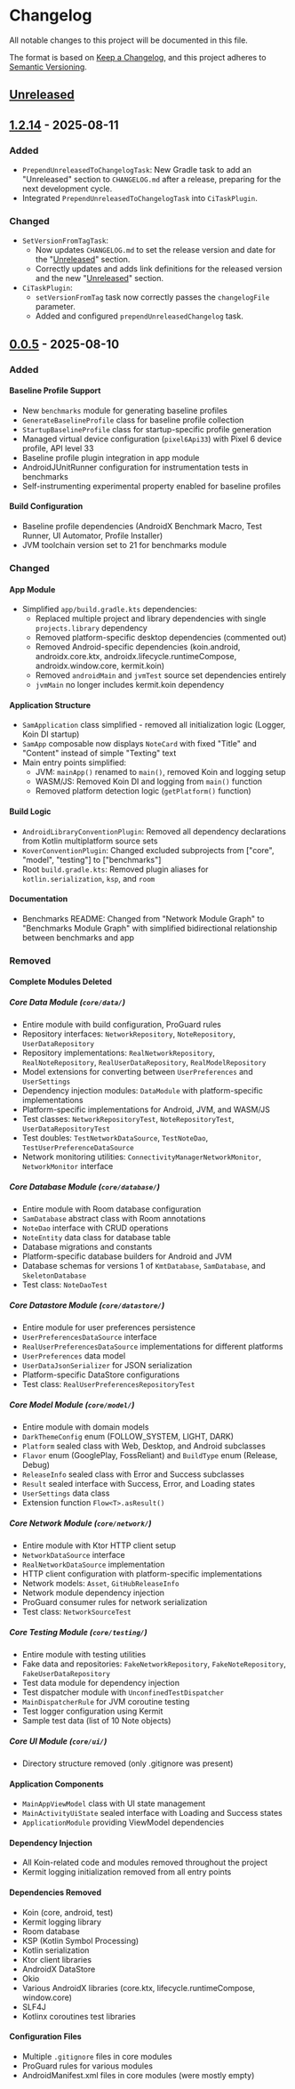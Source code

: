 # Changelog

All notable changes to this project will be documented in this file.

The format is based on [Keep a Changelog](https://keepachangelog.com/en/1.1.0/),
and this project adheres to [Semantic Versioning](https://semver.org/spec/v2.0.0.html).

## [Unreleased]
[Unreleased]: https://github.com/mshdabiola/kmtemplate/compare/1.2.14...HEAD

## [1.2.14] - 2025-08-11
[1.2.14]: https://github.com/mshdabiola/kmtemplate/1.2.14

### Added
- `PrependUnreleasedToChangelogTask`: New Gradle task to add an "Unreleased" section to `CHANGELOG.md` after a release, preparing for the next development cycle.
- Integrated `PrependUnreleasedToChangelogTask` into `CiTaskPlugin`.

### Changed
- `SetVersionFromTagTask`:
  - Now updates `CHANGELOG.md` to set the release version and date for the "[Unreleased]" section.
  - Correctly updates and adds link definitions for the released version and the new "[Unreleased]" section.
- `CiTaskPlugin`:
  - `setVersionFromTag` task now correctly passes the `changelogFile` parameter.
  - Added and configured `prependUnreleasedChangelog` task.

## [0.0.5] - 2025-08-10
[0.0.5]: https://github.com/mshdabiola/kltemplate/0.0.5

### Added

#### Baseline Profile Support
- New `benchmarks` module for generating baseline profiles
- `GenerateBaselineProfile` class for baseline profile collection
- `StartupBaselineProfile` class for startup-specific profile generation
- Managed virtual device configuration (`pixel6Api33`) with Pixel 6 device profile, API level 33
- Baseline profile plugin integration in app module
- AndroidJUnitRunner configuration for instrumentation tests in benchmarks
- Self-instrumenting experimental property enabled for baseline profiles

#### Build Configuration
- Baseline profile dependencies (AndroidX Benchmark Macro, Test Runner, UI Automator, Profile Installer)
- JVM toolchain version set to 21 for benchmarks module

### Changed

#### App Module
- Simplified `app/build.gradle.kts` dependencies:
  - Replaced multiple project and library dependencies with single `projects.library` dependency
  - Removed platform-specific desktop dependencies (commented out)
  - Removed Android-specific dependencies (koin.android, androidx.core.ktx, androidx.lifecycle.runtimeCompose, androidx.window.core, kermit.koin)
  - Removed `androidMain` and `jvmTest` source set dependencies entirely
  - `jvmMain` no longer includes kermit.koin dependency

#### Application Structure
- `SamApplication` class simplified - removed all initialization logic (Logger, Koin DI startup)
- `SamApp` composable now displays `NoteCard` with fixed "Title" and "Content" instead of simple "Texting" text
- Main entry points simplified:
  - JVM: `mainApp()` renamed to `main()`, removed Koin and logging setup
  - WASM/JS: Removed Koin DI and logging from `main()` function
  - Removed platform detection logic (`getPlatform()` function)

#### Build Logic
- `AndroidLibraryConventionPlugin`: Removed all dependency declarations from Kotlin multiplatform source sets
- `KoverConventionPlugin`: Changed excluded subprojects from ["core", "model", "testing"] to ["benchmarks"]
- Root `build.gradle.kts`: Removed plugin aliases for `kotlin.serialization`, `ksp`, and `room`

#### Documentation
- Benchmarks README: Changed from "Network Module Graph" to "Benchmarks Module Graph" with simplified bidirectional relationship between benchmarks and app

### Removed

#### Complete Modules Deleted

##### Core Data Module (`core/data/`)
- Entire module with build configuration, ProGuard rules
- Repository interfaces: `NetworkRepository`, `NoteRepository`, `UserDataRepository`
- Repository implementations: `RealNetworkRepository`, `RealNoteRepository`, `RealUserDataRepository`, `RealModelRepository`
- Model extensions for converting between `UserPreferences` and `UserSettings`
- Dependency injection modules: `DataModule` with platform-specific implementations
- Platform-specific implementations for Android, JVM, and WASM/JS
- Test classes: `NetworkRepositoryTest`, `NoteRepositoryTest`, `UserDataRepositoryTest`
- Test doubles: `TestNetworkDataSource`, `TestNoteDao`, `TestUserPreferenceDataSource`
- Network monitoring utilities: `ConnectivityManagerNetworkMonitor`, `NetworkMonitor` interface

##### Core Database Module (`core/database/`)
- Entire module with Room database configuration
- `SamDatabase` abstract class with Room annotations
- `NoteDao` interface with CRUD operations
- `NoteEntity` data class for database table
- Database migrations and constants
- Platform-specific database builders for Android and JVM
- Database schemas for versions 1 of `KmtDatabase`, `SamDatabase`, and `SkeletonDatabase`
- Test class: `NoteDaoTest`

##### Core Datastore Module (`core/datastore/`)
- Entire module for user preferences persistence
- `UserPreferencesDataSource` interface
- `RealUserPreferencesDataSource` implementations for different platforms
- `UserPreferences` data model
- `UserDataJsonSerializer` for JSON serialization
- Platform-specific DataStore configurations
- Test class: `RealUserPreferencesRepositoryTest`

##### Core Model Module (`core/model/`)
- Entire module with domain models
- `DarkThemeConfig` enum (FOLLOW_SYSTEM, LIGHT, DARK)
- `Platform` sealed class with Web, Desktop, and Android subclasses
- `Flavor` enum (GooglePlay, FossReliant) and `BuildType` enum (Release, Debug)
- `ReleaseInfo` sealed class with Error and Success subclasses
- `Result` sealed interface with Success, Error, and Loading states
- `UserSettings` data class
- Extension function `Flow<T>.asResult()`

##### Core Network Module (`core/network/`)
- Entire module with Ktor HTTP client setup
- `NetworkDataSource` interface
- `RealNetworkDataSource` implementation
- HTTP client configuration with platform-specific implementations
- Network models: `Asset`, `GitHubReleaseInfo`
- Network module dependency injection
- ProGuard consumer rules for network serialization
- Test class: `NetworkSourceTest`

##### Core Testing Module (`core/testing/`)
- Entire module with testing utilities
- Fake data and repositories: `FakeNetworkRepository`, `FakeNoteRepository`, `FakeUserDataRepository`
- Test data module for dependency injection
- Test dispatcher module with `UnconfinedTestDispatcher`
- `MainDispatcherRule` for JVM coroutine testing
- Test logger configuration using Kermit
- Sample test data (list of 10 Note objects)

##### Core UI Module (`core/ui/`)
- Directory structure removed (only .gitignore was present)

#### Application Components
- `MainAppViewModel` class with UI state management
- `MainActivityUiState` sealed interface with Loading and Success states
- `ApplicationModule` providing ViewModel dependencies

#### Dependency Injection
- All Koin-related code and modules removed throughout the project
- Kermit logging initialization removed from all entry points

#### Dependencies Removed
- Koin (core, android, test)
- Kermit logging library
- Room database
- KSP (Kotlin Symbol Processing)
- Kotlin serialization
- Ktor client libraries
- AndroidX DataStore
- Okio
- Various AndroidX libraries (core.ktx, lifecycle.runtimeCompose, window.core)
- SLF4J
- Kotlinx coroutines test libraries

#### Configuration Files
- Multiple `.gitignore` files in core modules
- ProGuard rules for various modules
- AndroidManifest.xml files in core modules (were mostly empty)